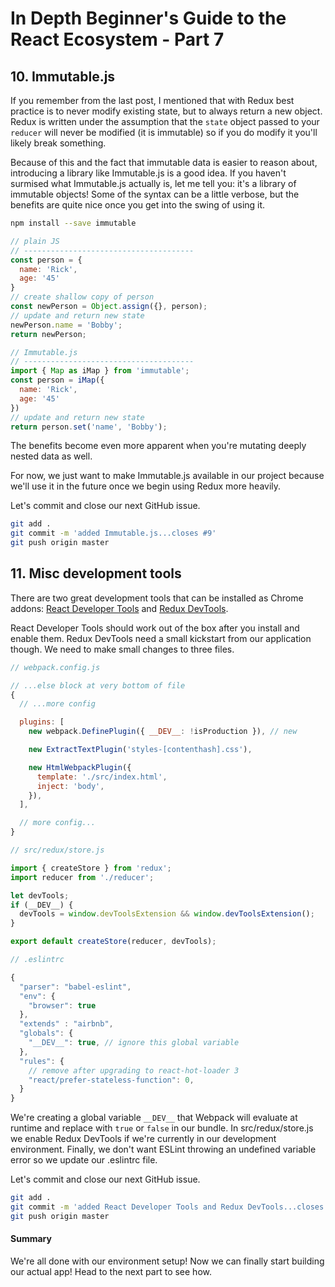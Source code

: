# In Depth Beginner's Guide to the React Ecosystem - Part 7

## 10. Immutable.js
If you remember from the last post, I mentioned that with Redux best practice is to never modify existing state, but to always return a new object.  Redux is written under the assumption that the `state` object passed to your `reducer` will never be modified (it is immutable) so if you do modify it you'll likely break something.

Because of this and the fact that immutable data is easier to reason about, introducing a library like Immutable.js is a good idea.  If you haven't surmised what Immutable.js actually is, let me tell you: it's a library of immutable objects!  Some of the syntax can be a little verbose, but the benefits are quite nice once you get into the swing of using it.

```bash
npm install --save immutable
```

```javascript
// plain JS
// --------------------------------------
const person = {
  name: 'Rick',
  age: '45'
}
// create shallow copy of person
const newPerson = Object.assign({}, person);
// update and return new state
newPerson.name = 'Bobby';
return newPerson;

// Immutable.js
// --------------------------------------
import { Map as iMap } from 'immutable';
const person = iMap({
  name: 'Rick',
  age: '45'
})
// update and return new state
return person.set('name', 'Bobby');

```

The benefits become even more apparent when you're mutating deeply nested data as well.

For now, we just want to make Immutable.js available in our project because we'll use it in the future once we begin using Redux more heavily.

Let's commit and close our next GitHub issue.

```bash
git add .
git commit -m 'added Immutable.js...closes #9'
git push origin master
```

## 11. Misc development tools
There are two great development tools that can be installed as Chrome addons: [React Developer Tools](https://chrome.google.com/webstore/detail/react-developer-tools/fmkadmapgofadopljbjfkapdkoienihi?hl=en) and [Redux DevTools](https://chrome.google.com/webstore/detail/redux-devtools/lmhkpmbekcpmknklioeibfkpmmfibljd?hl=en).  

React Developer Tools should work out of the box after you install and enable them.  Redux DevTools need a small kickstart from our application though.  We need to make small changes to three files.  

```javascript
// webpack.config.js

// ...else block at very bottom of file
{
  // ...more config

  plugins: [
    new webpack.DefinePlugin({ __DEV__: !isProduction }), // new

    new ExtractTextPlugin('styles-[contenthash].css'),

    new HtmlWebpackPlugin({
      template: './src/index.html',
      inject: 'body',
    }),
  ],

  // more config...
}

```

```javascript
// src/redux/store.js

import { createStore } from 'redux';
import reducer from './reducer';

let devTools;
if (__DEV__) {
  devTools = window.devToolsExtension && window.devToolsExtension();
}

export default createStore(reducer, devTools);

```

```javascript
// .eslintrc

{
  "parser": "babel-eslint",
  "env": {
    "browser": true
  },
  "extends" : "airbnb",
  "globals": {
    "__DEV__": true, // ignore this global variable
  },
  "rules": {
    // remove after upgrading to react-hot-loader 3
    "react/prefer-stateless-function": 0,
  }
}
```

We're creating a global variable `__DEV__` that Webpack will evaluate at runtime and replace with `true` or `false` in our bundle.  In src/redux/store.js we enable Redux DevTools if we're currently in our development environment.  Finally, we don't want ESLint throwing an undefined variable error so we update our .eslintrc file.

Let's commit and close our next GitHub issue.

```bash
git add .
git commit -m 'added React Developer Tools and Redux DevTools...closes #9'
git push origin master
```

#### Summary
We're all done with our environment setup!  Now we can finally start building our actual app!  Head to the next part to see how.
